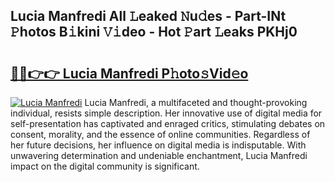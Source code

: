 ## Lucia Manfredi All 𝙻eaked 𝙽u𝚍es - Part-INt 𝙿hotos B𝚒kini 𝚅𝚒deo - Hot 𝙿art 𝙻eaks PKHj0

# <h2><a href="http://ld455eq.urlbe.top/?page=Lucia+Manfredi">🔗🔗👉👉 Lucia Manfredi P𝚑oto𝚜Vid𝚎o</a></h2>

[![Lucia Manfredi](https://i.imgur.com/eBuTRDB.gif)](http://ld455eq.urlbe.top/?page=Lucia+Manfredi)
Lucia Manfredi, a multifaceted and thought-provoking individual, resists simple description. Her innovative use of digital media for self-presentation has captivated and enraged critics, stimulating debates on consent, morality, and the essence of online communities. Regardless of her future decisions, her influence on digital media is indisputable. With unwavering determination and undeniable enchantment, Lucia Manfredi impact on the digital community is significant.
